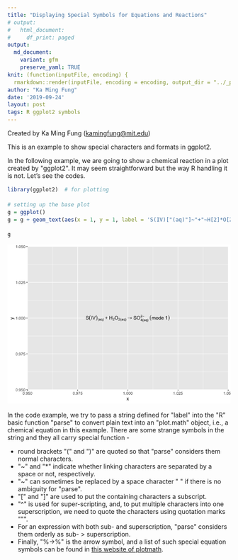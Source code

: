 ```yaml
---
title: "Displaying Special Symbols for Equations and Reactions"
# output:
#   html_document:
#     df_print: paged
output:
  md_document:
    variant: gfm
    preserve_yaml: TRUE
knit: (function(inputFile, encoding) {
  rmarkdown::render(inputFile, encoding = encoding, output_dir = "../_posts") })
author: "Ka Ming Fung"
date: '2019-09-24'
layout: post
tags: R ggplot2 symbols
---
```


Created by Ka Ming Fung (<kamingfung@mit.edu>)

This is an example to show special characters and formats in ggplot2.

In the following example, we are going to show a chemical reaction in a
plot created by "ggplot2". It may seem straightforward but the way R
handling it is not. Let’s see the codes.

``` r
library(ggplot2)  # for plotting

# setting up the base plot
g = ggplot()
g = g + geom_text(aes(x = 1, y = 1, label = 'S(IV)["(aq)"]~"+"~H[2]*O[2*"(aq)"] %->% SO[4*"(aq)"]^"2–"~(mode~1)'), parse = T)

g
```

![](/assets/img/2019-09-24-parsing-special-symbols/unnamed-chunk-1-1.png)<!-- -->

In the code example, we try to pass a string defined for "label" into
the "R" basic function "parse" to convert plain text into an "plot.math"
object, i.e., a chemical equation in this example. There are some
strange symbols in the string and they all carry special function -

  - round brackets "(" and ")" are quoted so that "parse" considers them
    normal characters.
  - "~" and "*" indicate whether linking characters are separated by a
    space or not, respectively.
  - "~" can sometimes be replaced by a space character "  " if there is
    no ambiguity for "parse".
  - "[" and "]" are used to put the containing characters a subscript.
  - "^" is used for super-scripting, and, to put multiple characters
    into one superscription, we need to quote the characters using
    quotation marks """.
  - For an expression with both sub- and superscription, "parse"
    considers them orderly as sub- \> superscription.
  - Finally, "%->%" is the arrow symbol, and a list of such special
    equation symbols can be found in [this website of
    plotmath](https://astrostatistics.psu.edu/su07/R/html/grDevices/html/plotmath.html).
